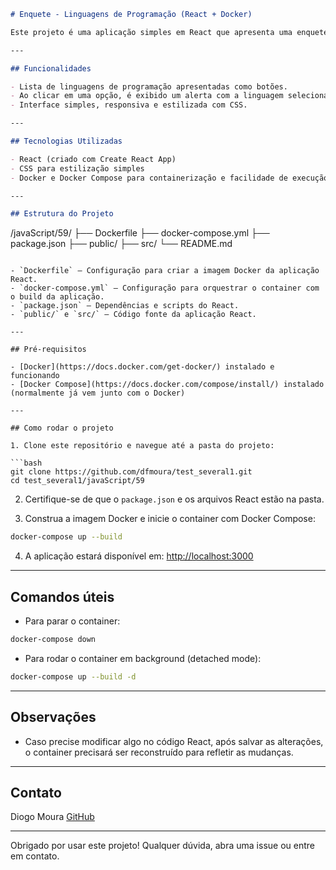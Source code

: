 ```markdown
# Enquete - Linguagens de Programação (React + Docker)

Este projeto é uma aplicação simples em React que apresenta uma enquete para o usuário escolher sua linguagem de programação favorita. Ao clicar em uma opção, um alerta exibe a linguagem escolhida.

---

## Funcionalidades

- Lista de linguagens de programação apresentadas como botões.
- Ao clicar em uma opção, é exibido um alerta com a linguagem selecionada.
- Interface simples, responsiva e estilizada com CSS.

---

## Tecnologias Utilizadas

- React (criado com Create React App)
- CSS para estilização simples
- Docker e Docker Compose para containerização e facilidade de execução

---

## Estrutura do Projeto

```

/javaScript/59/
├── Dockerfile
├── docker-compose.yml
├── package.json
├── public/
├── src/
└── README.md

````

- `Dockerfile` — Configuração para criar a imagem Docker da aplicação React.
- `docker-compose.yml` — Configuração para orquestrar o container com o build da aplicação.
- `package.json` — Dependências e scripts do React.
- `public/` e `src/` — Código fonte da aplicação React.

---

## Pré-requisitos

- [Docker](https://docs.docker.com/get-docker/) instalado e funcionando
- [Docker Compose](https://docs.docker.com/compose/install/) instalado (normalmente já vem junto com o Docker)

---

## Como rodar o projeto

1. Clone este repositório e navegue até a pasta do projeto:

```bash
git clone https://github.com/dfmoura/test_several1.git
cd test_several1/javaScript/59
````

2. Certifique-se de que o `package.json` e os arquivos React estão na pasta.

3. Construa a imagem Docker e inicie o container com Docker Compose:

```bash
docker-compose up --build
```

4. A aplicação estará disponível em: [http://localhost:3000](http://localhost:3000)

---

## Comandos úteis

* Para parar o container:

```bash
docker-compose down
```

* Para rodar o container em background (detached mode):

```bash
docker-compose up --build -d
```

---

## Observações

* Caso precise modificar algo no código React, após salvar as alterações, o container precisará ser reconstruído para refletir as mudanças.

---

## Contato

Diogo Moura
[GitHub](https://github.com/dfmoura)

---

Obrigado por usar este projeto!
Qualquer dúvida, abra uma issue ou entre em contato.

```

```
